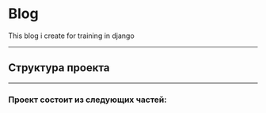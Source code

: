 # Blog
This blog i create for training in django
____

## Структура проекта

_____

### Проект состоит из следующих частей:
